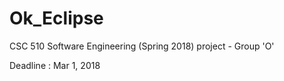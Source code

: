 # Ok_Eclipse
CSC 510 Software Engineering (Spring 2018) project - Group 'O'

Deadline : Mar 1, 2018
